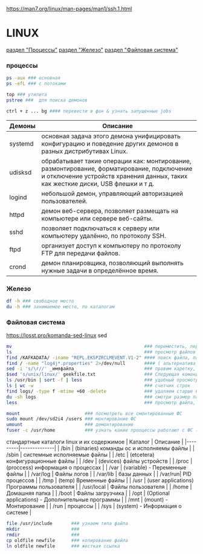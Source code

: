 <https://man7.org/linux/man-pages/man1/ssh.1.html>

# LINUX
[раздел "Процессы"](#процессы)
[раздел "Железо"](#железо)
[раздел "Файловая система"](#Файловая-система)

### процессы

```bash
ps -aux ### основная
ps -efL ### с потоками
```
```bash
top ### утилита
pstree ###  для поиска демонов
```
```bash
ctrl + z ... bg #### перевести в фон & узнать запущенные jobs
```
| Демоны     | Описание                                                                                  |
|---------|-------------------------------------------------------------------------------------------|
| systemd  | основная задача этого демона унифицировать конфигурацию и поведение других демонов в разных дистрибутивах Linux. |
| udisksd     | обрабатывает такие операции как: монтирование, размонтирование, форматирование, подключение и отключение устройств хранения данных, таких как жесткие диски, USB флешки и т д. |
| logind    | небольшой демон, управляющий авторизацией пользователей.|
| httpd      | демон веб-сервера, позволяет размещать на компьютере или сервере веб-сайты.|
| sshd    | позволяет подключаться к серверу или компьютеру удалённо, по протоколу SSH. |
| ftpd   | организует доступ к компьютеру по протоколу FTP для передачи файлов. |
| crond    | демон планировщика, позволяющий выполнять нужные задачи в определённое время. |


### Железо

```bash
df -h ### свободное место
du -h ### занимаемое место, по каталогам
```

### Файловая система
https://losst.pro/komanda-sed-linux  sed  

```bash
mv                                                 ### переместить, переименовать 
ls                                                 ### просмотр файлов https://losst.pro/komanda-ls-linux
find /KAFKADATA/ -iname "REPL.EKSPZRCLMEVENT.V1-2" #### поиск файла, папки - 
find / -name "log4j*.properties" 2>/dev/null       #### ( альтернатива locate )
sed -i 's/\r//' _имяфайла_                         ### правим каретку, например, если закинул текстовый файл с windows
$sed 's/unix/linux/' geekfile.txt                  ### Следующая команда заменит в целевом файле вхождения слова unix на linux:
ls /usr/bin | sort -f | less                       ### удобный просмотр вывода
ls | wc -w                                         ### счетчик строк
find logs/ -type f -mtime +60 -delete              ### удаляем старше 60 дней
du -sh logs                                        ### смотри размер папки
less                                               ### просмотр файла, shift + g последнее сообщение; shift + f лайф режим
```

```bash
mount                        ### посмотреть все смонтированные ФС
sudo mount /dev/sd2i4 /users ### монтирование ФС
umount                       ### демонтирование
fuser -с /usr/home           ### узнать какие прооцессы работают с ФС (например для демонтирования)
```

стандартные каталоги linux и их содержимое
| Каталог     | Описание |
|---------|--------------|
| /bin | (binaries) команды ос и исполняемы файлы |
| /sbin | системные исполняемые файлы |
| /etc | (etcetera) конфигурационные файлы |
| /dev | (devices) файлы устройств |
| /proc | (proccess) информация о процессах |
| /var | (variable) - Переменные файлы |
| /var/log | Файлы логов |
| /var/lib | базы данных |
| /var/run| PID процессов |
| /tmp  | (temp) Временные файлы |
| /usr | (user applications) Программы пользователя |
| /usr/local | Файлы пользователя |
| /home | Домашняя папка |
| /boot |  Файлы загрузчика |
| /opt | (Optional applications) - Дополнительные программы |
| /mnt | (mount) - Монтирование |
| /run | процессы |
| /sys | (system) - Информация о системе |



```bash
file /usr/include       ### узнаем типа файла
mkdir                   ###
rmdir                   ###
cp oldfile newfile      ### копирование файла
ln oldfile newfile      ### жесткая ссылка
```























